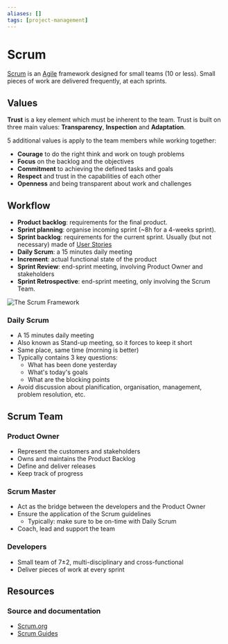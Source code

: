 ```yaml
---
aliases: []
tags: [project-management]
---
```


# Scrum

[Scrum](https://wikipedia.org/wiki/scrum_(software_development)) is an [Agile](../../index.md) framework designed for small teams (10 or less). Small pieces of work are delivered frequently, at each sprints.

## Values

**Trust** is a key element which must be inherent to the team. Trust is built on three main values: **Transparency**, **Inspection** and **Adaptation**.

5 additional values is apply to the team members while working together:

- **Courage** to do the right think and work on tough problems
- **Focus** on the backlog and the objectives
- **Commitment** to achieving the defined tasks and goals
- **Respect** and trust in the capabilities of each other
- **Openness** and being transparent about work and challenges

## Workflow

- **Product backlog**: requirements for the final product.
- **Sprint planning**: organise incoming sprint (~8h for a 4-weeks sprint).
- **Sprint backlog**: requirements for the current sprint. Usually (but not necessary) made of [User Stories](../../index.md#user-story)
- **Daily Scrum**: a 15 minutes daily meeting
- **Increment**: actual functional state of the product
- **Sprint Review**: end-sprint meeting, involving Product Owner and stakeholders
- **Sprint Retrospective**: end-sprint meeting, only involving the Scrum Team.

![The Scrum Framework](https://scrumorg-website-prod.s3.amazonaws.com/drupal/inline-images/2023-02/screenshot_2023-02-14_at_8.36.08_am.png)

### Daily Scrum

- A 15 minutes daily meeting
- Also known as Stand-up meeting, so it forces to keep it short
- Same place, same time (morning is better)
- Typically contains 3 key questions:
	- What has been done yesterday
	- What's today's goals
	- What are the blocking points
- Avoid discussion about planification, organisation, management, problem resolution, etc.

## Scrum Team

### Product Owner

- Represent the customers and stakeholders
- Owns and maintains the Product Backlog
- Define and deliver releases
- Keep track of progress

### Scrum Master

- Act as the bridge between the developers and the Product Owner
- Ensure the application of the Scrum guidelines
	- Typically: make sure to be on-time with Daily Scrum
- Coach, lead and support the team

### Developers

- Small team of 7±2, multi-disciplinary and cross-functional
- Deliver pieces of work at every sprint

## Resources

### Source and documentation

- [Scrum.org](https://www.scrum.org)
- [Scrum Guides](https://scrumguides.org)